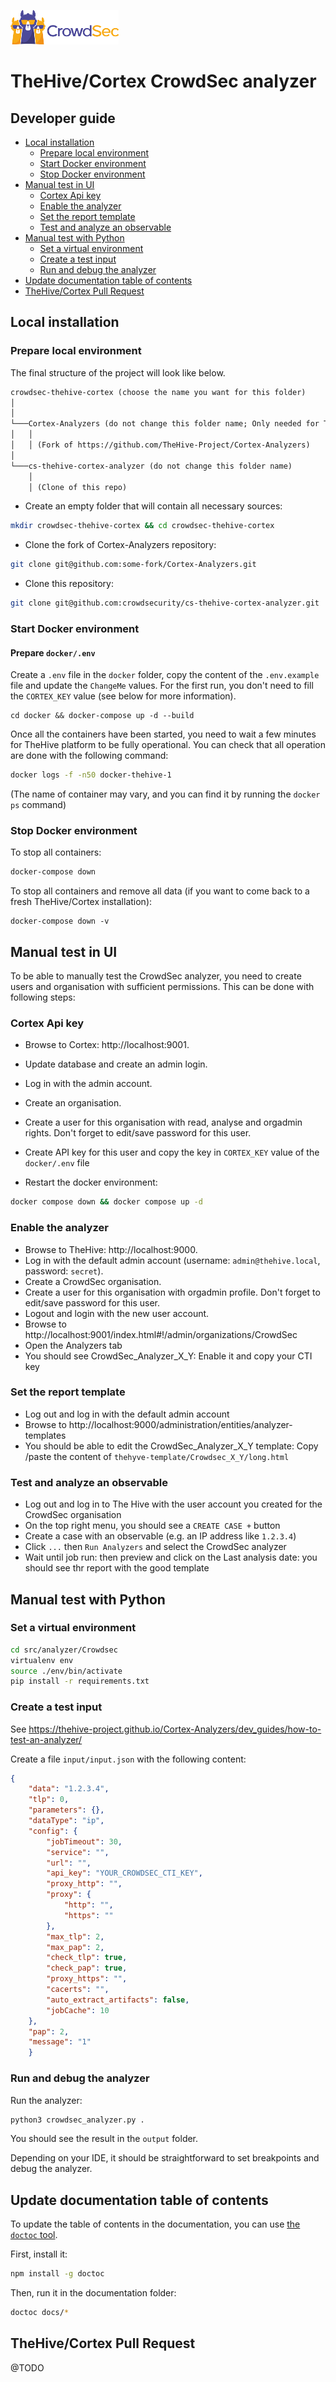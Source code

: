![CrowdSec Logo](images/logo_crowdsec.png)
# TheHive/Cortex CrowdSec analyzer

## Developer guide

<!-- START doctoc generated TOC please keep comment here to allow auto update -->
<!-- DON'T EDIT THIS SECTION, INSTEAD RE-RUN doctoc TO UPDATE -->

- [Local installation](#local-installation)
  - [Prepare local environment](#prepare-local-environment)
  - [Start Docker environment](#start-docker-environment)
  - [Stop Docker environment](#stop-docker-environment)
- [Manual test in UI](#manual-test-in-ui)
  - [Cortex Api key](#cortex-api-key)
  - [Enable the analyzer](#enable-the-analyzer)
  - [Set the report template](#set-the-report-template)
  - [Test and analyze an observable](#test-and-analyze-an-observable)
- [Manual test with Python](#manual-test-with-python)
  - [Set a virtual environment](#set-a-virtual-environment)
  - [Create a test input](#create-a-test-input)
  - [Run and debug the analyzer](#run-and-debug-the-analyzer)
- [Update documentation table of contents](#update-documentation-table-of-contents)
- [TheHive/Cortex Pull Request](#thehivecortex-pull-request)

<!-- END doctoc generated TOC please keep comment here to allow auto update -->


## Local installation



### Prepare local environment

The final structure of the project will look like below.

```markdown
crowdsec-thehive-cortex (choose the name you want for this folder)
│       
│
└───Cortex-Analyzers (do not change this folder name; Only needed for TheHive/Cortex Pull Request process)
│   │
│   │ (Fork of https://github.com/TheHive-Project/Cortex-Analyzers)
│
└───cs-thehive-cortex-analyzer (do not change this folder name)
    │   
    │ (Clone of this repo)

```

- Create an empty folder that will contain all necessary sources:
```bash
mkdir crowdsec-thehive-cortex && cd crowdsec-thehive-cortex
```

- Clone the fork of Cortex-Analyzers repository:

```bash
git clone git@github.com:some-fork/Cortex-Analyzers.git
```

- Clone this repository:

``` bash
git clone git@github.com:crowdsecurity/cs-thehive-cortex-analyzer.git
```

### Start Docker environment

#### Prepare `docker/.env`

Create a `.env` file in the `docker` folder, copy the content of the `.env.example` file 
and update the `ChangeMe` values. 
For the first run, you don't need to fill the `CORTEX_KEY` value (see below for more information).

```
cd docker && docker-compose up -d --build
```

Once all the containers have been started, you need to wait a few minutes for TheHive platform to be fully operational.
You can check that all operation are done with the following command:

```bash
docker logs -f -n50 docker-thehive-1
```

(The name of container may vary, and you can find it by running the `docker ps` command)


### Stop Docker environment

To stop all containers: 

```bash
docker-compose down
```

To stop all containers and remove all data (if you want to come back to a fresh TheHive/Cortex installation): 

```
docker-compose down -v
```

## Manual test in UI

To be able to manually test the CrowdSec analyzer, you need to create users and organisation with sufficient permissions.
This can be done with following steps:

### Cortex Api key

- Browse to Cortex: http://localhost:9001.
- Update database and create an admin login.
- Log in with the admin account.
- Create an organisation.
- Create a user for this organisation with read, analyse and orgadmin rights. Don't forget to edit/save password for this user.
- Create API key for this user and copy the key in `CORTEX_KEY` value of the `docker/.env` file

- Restart the docker environment:

```bash
docker compose down && docker compose up -d
```

### Enable the analyzer

- Browse to TheHive: http://localhost:9000.
- Log in with the default admin account (username: `admin@thehive.local`, password: `secret`).
- Create a CrowdSec organisation.
- Create a user for this organisation with orgadmin profile. Don't forget to edit/save password for this user.
- Logout and login with the new user account.
- Browse to http://localhost:9001/index.html#!/admin/organizations/CrowdSec
- Open the Analyzers tab
- You should see CrowdSec_Analyzer_X_Y: Enable it and copy your CTI key

### Set the report template

- Log out and log in with the default admin account
- Browse to http://localhost:9000/administration/entities/analyzer-templates
- You should be able to edit the CrowdSec_Analyzer_X_Y template: Copy /paste the content of `thehyve-template/Crowdsec_X_Y/long.html`

### Test and analyze an observable

- Log out and log in to The Hive with the user account you created for the CrowdSec organisation
- On the top right menu, you should see a `CREATE CASE +` button
- Create a case with an observable (e.g. an IP address like `1.2.3.4`)
- Click `...` then `Run Analyzers` and select the CrowdSec analyzer
- Wait until job run: then preview and click on the Last analysis date: you should see thr report with the good template


## Manual test with Python

### Set a virtual environment

```bash
cd src/analyzer/Crowdsec
virtualenv env
source ./env/bin/activate
pip install -r requirements.txt
```

### Create a test input

See https://thehive-project.github.io/Cortex-Analyzers/dev_guides/how-to-test-an-analyzer/

Create a file `input/input.json` with the following content:

```json
{
    "data": "1.2.3.4",
    "tlp": 0,
    "parameters": {},
    "dataType": "ip",
    "config": {
        "jobTimeout": 30,
        "service": "",
        "url": "",
        "api_key": "YOUR_CROWDSEC_CTI_KEY",
        "proxy_http": "",
        "proxy": {
            "http": "",
            "https": ""
        },
        "max_tlp": 2,
        "max_pap": 2,
        "check_tlp": true,
        "check_pap": true,
        "proxy_https": "",
        "cacerts": "",
        "auto_extract_artifacts": false,
        "jobCache": 10
    },
    "pap": 2,
    "message": "1"
    }
```

### Run and debug the analyzer

Run the analyzer:

```bash
python3 crowdsec_analyzer.py .
```

You should see the result in the `output` folder.

Depending on your IDE, it should be straightforward to set breakpoints and debug the analyzer. 


## Update documentation table of contents

To update the table of contents in the documentation, you can use [the `doctoc` tool](https://github.com/thlorenz/doctoc).

First, install it:

```bash
npm install -g doctoc
```

Then, run it in the documentation folder:

```bash
doctoc docs/*
```



## TheHive/Cortex Pull Request

@TODO




 
